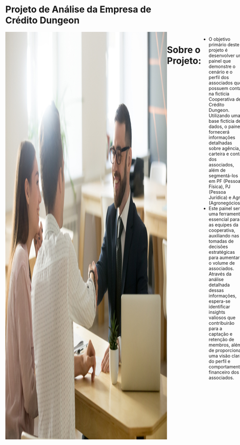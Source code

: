 # Projeto de Análise da Empresa de Crédito Dungeon
<div style="display: flex; justify-content: space-between;"> <br>
<img width="1000" alt="netflix" src="https://github.com/MarcosMeloJr/Analise-Dungeon-Clientes/blob/main/Capa.jpeg">
  
# Sobre o Projeto:
- O objetivo primário deste projeto é desenvolver um painel que demonstre o cenário e o perfil dos associados que possuem conta na fictícia Cooperativa de Crédito Dungeon. Utilizando uma base fictícia de dados, o painel fornecerá informações detalhadas sobre agência, carteira e conta dos associados, além de segmentá-los em PF (Pessoa Física), PJ (Pessoa Jurídica) e Agro (Agronegócios).
- Este painel será uma ferramenta essencial para as equipes da cooperativa, auxiliando nas tomadas de decisões estratégicas para aumentar o volume de associados. Através da análise detalhada dessas informações, espera-se identificar insights valiosos que contribuirão para a captação e retenção de membros, além de proporcionar uma visão clara do perfil e comportamento financeiro dos associados.
<br />

# Etapas do Projeto (DataOps)
- Perguntas de negócio;
- Mapeamento dos dados;
- Prototipação;
- ETL (Extração, Transformação e Carregamento);
- Descobertas e insights;
- Sugestões de decisão.

<br />

# Perguntas de Negócio
Com o objetivo de fornecer um quadro geral dos insights a partir dos dados fornecidos, foi decidido que deveriam ser respondidas as seguintes perguntas: 
 
- Quantos associados há na carteira de clientes?
- Qual o valor total investido, de crédito tomado e de consórcios feito? (Olhar de maneira geral e específica por área)
- Houve evolução na aquisição dos clientes?
- Quantos clientes estão ativos e quantos usam PIX?

  Respondidas essas perguntas, as respostas fornecerão um quadro geral do cenário atual e do comportamento dos nossos associados, permitindo uma compreensão mais aprofundada de suas necessidades e padrões de movimentação financeira.


<br />

# Mapeamento dos Dados
- Os dados foram planilhados e estruturados no Excel.
 <img width="1000" alt="Imagem dados" src="https://github.com/MarcosMeloJr/Analise-Dungeon-Clientes/blob/main/Base%20Original.jpeg">

 
<br />
 


# Prototipação
A prototipação foi realizada utilizando a ferramenta Figma, permitindo visualizar uma prévia de como ficará a entrega final. Foi utilizado o Adobe Color para extrair o número HEX de cada cor.

#### Protótipo 1
 <img width="1000" alt="Imagem dados" src="https://github.com/MarcosMeloJr/Analise-Dungeon-Clientes/blob/main/Dungeon.png">


# ETL (Extração, Transformação e Carregamento)
### Preparação dos dados
- 	Extração da base fornecida para o Power Query;
-   Limpeza de dados inconsistentes;
-   Coluna Investimentos: Subst. Valores: Hífen por “vazio”;
-   Mudança dos tipos de coluna: Data e Hora para Data, Texto para Número Decimal Fixo;
-   Arredondamento das casas decimais (2 casas);
-   Substituição de valores textuais para melhor leitura;
-   Alteração da nomenclatura dos cabeçalhos;
-   Carregamento dos dados limpos para o Power BI.

 <img width="1000" alt="Imagem dados" src="https://github.com/MarcosMeloJr/Analise-Dungeon-Clientes/blob/main/Base%20Formatada.jpeg">
 
 
<br />
  
<br />
 
 
  
# Dashboard Interativo
Com os dados devidamente processados, começamos a elaboração de visualizações com dados estatísticos pertinentes, que servirão como base para responder às questões propostas inicialmente. Foi necessário desenvolver algumas medidas utilizando fórmulas DAX para melhor analisar os dados e extrair insights significativos.

- [Clique aqui para visualizar o dashboard de maneira interativa](https://app.powerbi.com/view?r=eyJrIjoiODY4NWJlNjItMThjYy00MDNjLTg0ZGItZmE0ZTkxMzI1YmIzIiwidCI6ImI2ZTUxYmY3LTlmNjItNDM0Ny1hYTk1LTlhYzljMjI2OTFlOCJ9)

<br />
 
![DASHBOARD](https://github.com/MarcosMeloJr/Analise-Dungeon-Clientes/blob/main/Dashboard.png)





<br />
<br />


# Descobertas e Insights
<img width="1000" src="https://github.com/MarcosMeloJr/Projeto-Atelie/blob/main/Insights.png">

Após a finalização do dashboard e a realização de uma análise minuciosa do material, foram observados os seguintes insights:
-A cooperativa possui um total de 17.155 associados, mostrando um tamanho de base significativo.
- Houve um aumento considerável no número de associados adquiridos desde 2016 até 2021.
- 70% dos clientes estão ativos, movimentando suas contas nos últimos 180 dias, o que reflete uma base de associados engajada.
- 90% dos associados possuem contas com Pix, mostrando uma alta adoção de tecnologias de pagamento modernas.]
- Menos de 1% dos associados não são correntistas, indicando que a maioria dos associados utiliza os serviços bancários oferecidos pela cooperativa.

 
 <br />
 
 
 
 # Recomendações ao tomador de decisão

 <img width="1000" alt="Imagem dados" src="https://github.com/MarcosMeloJr/Analise-Dungeon-Clientes/blob/main/Recomenda%C3%A7%C3%B5es.jpg">
 
Com base nos insights alcançados, algumas alternativas foram propostas aos dirigentes para que a empresa possa aprimorar seus resultados:
- Aumentar a Captação de Crédito: Incentivar os associados a utilizarem mais as linhas de crédito disponíveis, oferecendo condições atrativas e campanhas de conscientização sobre as vantagens de tomar crédito na cooperativa;
- Expandir o Uso do Pix: Aproveitar a alta adoção do Pix para oferecer novos serviços e facilidades. Programas de cashback ou descontos em transferências seriam interessantes para aumentar a fidelização dos associados;
- Engajar Associados Inativos: Implementar programas de reativação para os 30% de associados que não estão ativos. Oferecer benefícios exclusivos ou facilidades para motivá-los a movimentar suas contas novamente;
- Investigar o Crescimento na Adesão: Manter e intensificar as estratégias que levaram ao aumento considerável de associados entre 2016 e 2021. Isso pode incluir campanhas de marketing direcionadas, programas de indicação e a melhoria contínua dos serviços oferecidos.


<br />

